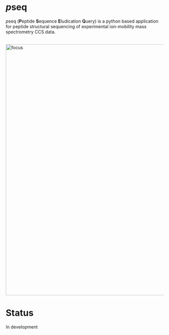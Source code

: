 # *p*seq
*p*seq (**P**eptide **S**equence **E**ludication **Q**uery) is a python based application for peptide structural sequencing of experimental ion-mobility mass spectrometry CCS data. 


<br /><img align = "center" width="800" alt="focus" src="https://github.com/user-attachments/assets/099ff37d-5c4c-48fc-a344-e59c69e16327"> 


# Status
In development
